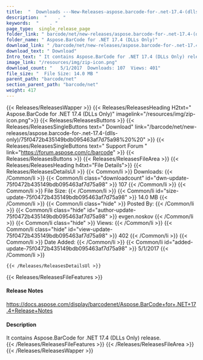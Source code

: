 ```yaml
---
title:  "  Downloads ---New-Releases-aspose.barcode-for-.net-17.4-(dlls-only) . " 
description:  "    . " 
keywords:  "    . " 
page_type:  single_release_page
folder_link: " barcode/net/new-releases/aspose.barcode-for-.net-17.4-(dlls-only)/"
folder_name: " Aspose.BarCode for .NET 17.4 (DLLs Only)"
download_link: " /barcode/net/new-releases/aspose.barcode-for-.net-17.4-(dlls-only)/75f0472b435149bdb095463af7d75a98"
download_text: " Download"
Intro_text: " It contains Aspose.BarCode for .NET 17.4 (DLLs Only) release."
image_link: "/resources/img/zip-icon.png"
download_count: "   5/1/2017  Downloads: 107  Views: 401"
file_size: "  File Size: 14.0 MB "
parent_path: "barcode/net"
section_parent_path: "barcode/net"
weight: 417
---
```


{{< Releases/ReleasesWapper >}}
  {{< Releases/ReleasesHeading H2txt=" Aspose.BarCode for .NET 17.4 (DLLs Only)" imagelink="/resources/img/zip-icon.png">}}
  {{< Releases/ReleasesButtons >}}
    {{< Releases/ReleasesSingleButtons text=" Download" link="/barcode/net/new-releases/aspose.barcode-for-.net-17.4-(dlls-only)/75f0472b435149bdb095463af7d75a98%20%20" >}}
    {{< Releases/ReleasesSingleButtons text=" Support Forum " link="https://forum.aspose.com/c/barcode" >}}
  {{< Releases/ReleasesButtons >}}
  {{< Releases/ReleasesFileArea >}}
    {{< Releases/ReleasesHeading h4txt="File Details">}}
    {{< Releases/ReleasesDetailsUl >}}
            {{< Common/li  >}} Downloads: {{< /Common/li >}} 
      {{< Common/li class="downloadcount" id="dwn-update-75f0472b435149bdb095463af7d75a98" >}} 107 {{< /Common/li >}} 
      {{< Common/li  >}} File Size: {{< /Common/li >}} 
      {{< Common/li id="size-update-75f0472b435149bdb095463af7d75a98" >}} 14.0 MB {{< /Common/li >}} 
      {{< Common/li  class="hide" >}} Posted By: {{< /Common/li >}} 
      {{< Common/li class="hide" id="author-update-75f0472b435149bdb095463af7d75a98" >}} evgen.noskov {{< /Common/li >}} 
      {{< Common/li class="hide"  >}} Views: {{< /Common/li >}} 
      {{< Common/li class="hide" id="view-update-75f0472b435149bdb095463af7d75a98" >}} 402 {{< /Common/li >}} 
      {{< Common/li  >}} Date Added: {{< /Common/li >}} 
      {{< Common/li id="added-update-75f0472b435149bdb095463af7d75a98" >}} 5/1/2017 {{< /Common/li >}} 

    {{< /Releases/ReleasesDetailsUl >}}

  {{< Releases/ReleasesFileFeatures >}}
      <h4>Release Notes</h4><div><a href="https://docs.aspose.com/display/barcodenet/Aspose.BarCode+for+.NET+17.4+Release+Notes">https://docs.aspose.com/display/barcodenet/Aspose.BarCode+for+.NET+17.4+Release+Notes</a></div><h4>Description</h4><div class="HTMLDescription">It contains Aspose.BarCode for .NET 17.4 (DLLs Only) release.</div>
  {{< /Releases/ReleasesFileFeatures >}}
 {{< /Releases/ReleasesFileArea >}}
{{< /Releases/ReleasesWapper >}}


